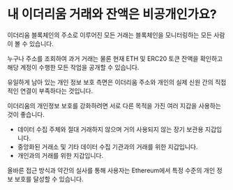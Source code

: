 # 내 이더리움 거래와 잔액은 비공개인가요?

이더리움 블록체인의 주소로 이루어진 모든 거래는 블록체인을 모니터링하는 모든 사람이 볼 수 있습니다.

누구나 주소를 조회하여 과거 거래는 물론 현재 ETH 및 ERC20 토큰 잔액을 확인하고 해당 계정이 수행한 모든 작업을 공개할 수 있습니다.

유일하게 남아 있는 개인 정보 보호 측면은 이더리움 주소와 개인의 실제 신원 간의 직접적인 연결이 부족하다는 것입니다.

이더리움의 개인정보 보호를 강화하려면 서로 다른 목적을 가진 여러 지갑을 사용하는 것이 좋습니다.

- 데이터 수집 주체와 절대 거래하지 않으며 거의 ​​사용되지 않는 장기 보관용 지갑입니다.
- 중앙화된 거래소 및 기타 데이터 수집 기관과의 거래를 위한 지갑입니다.
- 개인과의 거래를 위한 지갑입니다.

올바른 접근 방식과 약간의 실사를 통해 사용자는 Ethereum에서 특정 수준의 개인 정보 보호를 달성할 수 있습니다.